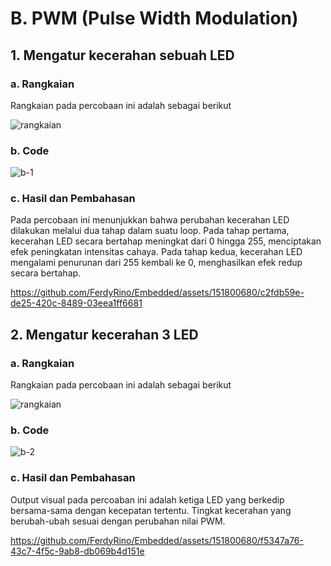 # B. PWM (Pulse Width Modulation)

## 1. Mengatur kecerahan sebuah LED

### a. Rangkaian
Rangkaian pada percobaan ini adalah sebagai berikut

![rangkaian](https://github.com/FerdyRino/Embedded/assets/151800680/a7e65c2f-a0a8-4e99-8190-d5d17480c3a2)


### b. Code

![b-1](https://github.com/FerdyRino/Embedded/assets/151800680/700e4c03-ddbd-4750-a90c-0937e632bd1b)

### c. Hasil dan Pembahasan
Pada percobaan ini menunjukkan bahwa perubahan kecerahan LED dilakukan melalui dua tahap dalam suatu loop. Pada tahap pertama, kecerahan LED secara bertahap meningkat dari 0 hingga 255, menciptakan efek peningkatan intensitas cahaya. Pada tahap kedua, kecerahan LED mengalami penurunan dari 255 kembali ke 0, menghasilkan efek redup secara bertahap.




https://github.com/FerdyRino/Embedded/assets/151800680/c2fdb59e-de25-420c-8489-03eea1ff6681



## 2. Mengatur kecerahan 3 LED

### a. Rangkaian
Rangkaian pada percobaan ini adalah sebagai berikut

![rangkaian](https://github.com/FerdyRino/Embedded/assets/151800680/8a0c0859-664a-4a64-9956-e674b397396c)


### b. Code

![b-2](https://github.com/FerdyRino/Embedded/assets/151800680/b35a8979-793c-45b0-bad8-878ea74744a7)


### c. Hasil dan Pembahasan
Output visual pada percoaban ini adalah ketiga LED yang berkedip bersama-sama dengan kecepatan tertentu. Tingkat kecerahan yang berubah-ubah sesuai dengan perubahan nilai PWM.



https://github.com/FerdyRino/Embedded/assets/151800680/f5347a76-43c7-4f5c-9ab8-db069b4d151e




